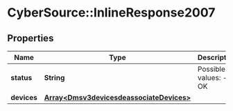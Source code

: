 # CyberSource::InlineResponse2007

## Properties
Name | Type | Description | Notes
------------ | ------------- | ------------- | -------------
**status** | **String** | Possible values: - OK | [optional] 
**devices** | [**Array&lt;Dmsv3devicesdeassociateDevices&gt;**](Dmsv3devicesdeassociateDevices.md) |  | [optional] 


